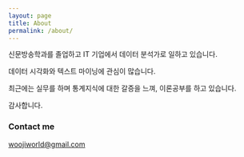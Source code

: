 ```yaml
---
layout: page
title: About
permalink: /about/
---
```


신문방송학과를 졸업하고 IT 기업에서 데이터 분석가로 일하고 있습니다.

데이터 시각화와 텍스트 마이닝에 관심이 많습니다.

최근에는 실무를 하며 통계지식에 대한 갈증을 느껴, 이론공부를 하고 있습니다.

감사합니다.

### Contact me

[woojiworld@gmail.com](mailto:woojiworld@gmail.com)
